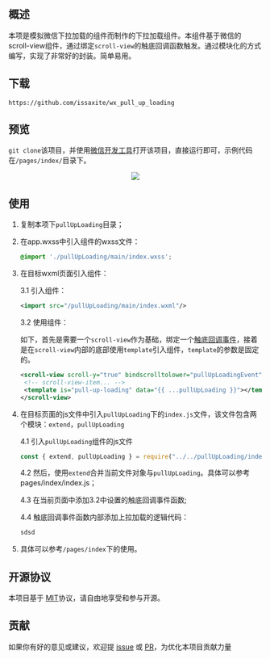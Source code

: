 ## 概述

本项是模拟微信下拉加载的组件而制作的下拉加载组件。本组件基于微信的scroll-view组件，通过绑定`scroll-view`的触底回调函数触发。通过模块化的方式编写，实现了非常好的封装。简单易用。



## 下载

```
https://github.com/issaxite/wx_pull_up_loading
```



## 预览

`git clone`该项目，并使用[微信开发工具]打开该项目，直接运行即可，示例代码在`/pages/index/`目录下。

<p align="center"><img src="./pages/asset/image/pull_up_loading.gif"></p>


## 使用

1. 复制本项下`pullUpLoading`目录；

2. 在app.wxss中引入组件的wxss文件：

   ```css
   @import './pullUpLoading/main/index.wxss';
   ```

3. 在目标wxml页面引入组件：

   3.1 引入组件：

   ```xml
   <import src="/pullUpLoading/main/index.wxml"/>
   ```

   3.2 使用组件：
	
	如下，首先是需要一个`scroll-view`作为基础，绑定一个[触底回调事件]，接着是在`scroll-view`内部的底部使用`template`引入组件，`template`的参数是固定的。

   ```xml
   <scroll-view scroll-y="true" bindscrolltolower="pullUpLoadingEvent">
	<!-- scroll-view-item... -->
	<template is="pull-up-loading" data="{{ ...pullUpLoading }}"></template> 
   </scroll-view>
   ```
4. 在目标页面的js文件中引入`pullUpLoading`下的`index.js`文件，该文件包含两个模块：`extend`，`pullUpLoading`
	
	4.1 引入`pullUpLoading`组件的js文件
   	```js
   	const { extend, pullUpLoading } = require("../../pullUpLoading/index.js");
   	```
	4.2 然后，使用`extend`合并当前文件对象与`pullUpLoading`。具体可以参考pages/index/index.js；

	4.3 在当前页面中添加3.2中设置的触底回调事件函数;

	4.4 触底回调事件函数内部添加上拉加载的逻辑代码：
	```js
	sdsd
	
	```

5. 具体可以参考`/pages/index`下的使用。


## 开源协议
本项目基于 [MIT](https://zh.wikipedia.org/wiki/MIT%E8%A8%B1%E5%8F%AF%E8%AD%89)协议，请自由地享受和参与开源。

## 贡献

如果你有好的意见或建议，欢迎提 [issue] 或 [PR]，为优化本项目贡献力量

[issue]: https://github.com/issaxite/wx_pull_up_loading/issues/new
[PR]: https://github.com/issaxite/wx_pull_up_loading/compare
[MIT]: http://opensource.org/licenses/MIT
[MIT]: http://opensource.org/licenses/MIT
[触底回调事件]: https://mp.weixin.qq.com/debug/wxadoc/dev/component/scroll-view.html
[微信开发工具]: https://mp.weixin.qq.com/debug/wxadoc/dev/devtools/download.html
[小程序简易教程]: https://mp.weixin.qq.com/debug/wxadoc/dev/
[小程序框架介绍]: https://mp.weixin.qq.com/debug/wxadoc/dev/framework/MINA.html
